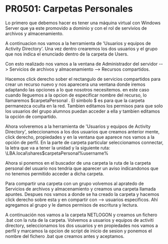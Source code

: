 # PR0501: Carpetas Personales

Lo primero que debemos hacer es tener una máquina virtual con Windows Server que ya este promovido a dominio y con el rol de servivios de archivos y almacenamiento.

A continuacion nos vamos a la herramienta de 'Usuarios y equipos de Activity Directory'. Una vez dentro crearemos los dos usuarios y el grupo que nos indica el enunciado dentro de la carpeta de Users.

Con esto realizado nos vamos a la ventana de Administrador del servidor --> Servicios de archivos y almacenamiento --> Recursos compartidos.

Hacemos click derecho sober el rectangulo de servicios compartidos para crear un recurso nuevo  y nos aparecera una ventana donde iremos adaptando las opciones a lo que nosotros necesitemos. en este caso cuando lleguemos a la opcion de especificar nombre del recurso, lo llamaremos $carpetaPersonal . El simbolo $ es para que la carpeta permanezca oculta en la red. Tambien editamos los permisos para que solo los usuarios del grupo alumnos puedan acceder a ella y tambien editamos la opción de compartido.

Ahora volveremos a la herramienta de 'Usuarios y equipos de Activity Directory', seleccionamos a los dos usuarios que creamos anterior mente, click derecho, propiedades y en la ventana que aparece nos vamos a la opción de perfil. En la parte de carpeta  particular seleccionamos connectar, la letra que va a tener la unidad y la siguiente ruta: \\LBA.local\shares\$carpetaPersonal\%username%

Ahora si ponemos en el buscador de una carpeta la ruta de la carpeta personal del usuario nos tendria que aparecer un aviso indicandonos que no tenemos permitido acceder a dicha carpeta.

Para compartir una carpeta con un grupo volvemos al apratedo de Servicios de archivos y almacenamiento y creamos una carpeta llamada apuntes. Despues nos vamos a donde se ha creado la carpeta y hacemos click derecho sobre esta y en compartir con --> usuarios especificos. Ahí agregamos al grupo y le damos permisos de escritura y lectura.

A continuación nos vamos a la carpeta NETLOGON y creamos un fichero .bat con la ruta de la carpeta. Volvemos a usuarios y equipos de activiti directory, seleccionamos los dos usuarios y en propiedades nos vamos a perfil y marcamos la opcion de script de inicio de sesion y ponemos el nombre del fichero .bat que creamos antes y aceptamos.